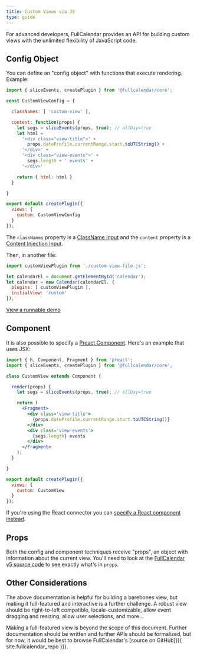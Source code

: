```yaml
---
title: Custom Views via JS
type: guide
---
```


For advanced developers, FullCalendar provides an API for building custom views with the unlimited flexibility of JavaScript code.


## Config Object

You can define an "config object" with functions that execute rendering. Example:

```js
import { sliceEvents, createPlugin } from '@fullcalendar/core';

const CustomViewConfig = {

  classNames: [ 'custom-view' ],

  content: function(props) {
    let segs = sliceEvents(props, true); // allDay=true
    let html =
      '<div class="view-title">' +
        props.dateProfile.currentRange.start.toUTCString() +
      '</div>' +
      '<div class="view-events">' +
        segs.length + ' events' +
      '</div>'

    return { html: html }
  }

}

export default createPlugin({
  views: {
    custom: CustomViewConfig
  }
});
```

The `classNames` property is a [ClassName Input](classname-input) and the `content` property is a [Content Injection Input](content-injection).

Then, in another file:

```js
import customViewPlugin from './custom-view-file.js';

let calendarEl = document.getElementById('calendar');
let calendar = new Calendar(calendarEl, {
  plugins: [ customViewPlugin ],
  initialView: 'custom'
});
```

<a class='more-link' href='custom-view-with-js-demo'>
  View a runnable demo
</a>


## Component

It is also possible to specify a [Preact Component](https://preactjs.com/guide/v10/components/). Here's an example that uses JSX:

```jsx
import { h, Component, Fragment } from 'preact';
import { sliceEvents, createPlugin } from '@fullcalendar/core';

class CustomView extends Component {

  render(props) {
    let segs = sliceEvents(props, true); // allDay=true

    return (
      <Fragment>
        <div class='view-title'>
          {props.dateProfile.currentRange.start.toUTCString()}
        </div>
        <div class='view-events'>
          {segs.length} events
        </div>
      </Fragment>
    );
  }

}

export default createPlugin({
  views: {
    custom: CustomView
  }
});
```

If you're using the React connector you can [specify a React component instead](react#custom-views-with-components).


## Props

Both the config and component techniques receive "props", an object with information about the current view. You'll need to look at the [FullCalendar v5 source code](https://github.com/fullcalendar/fullcalendar/blob/v5/packages/common/src/View.ts) to see exactly what's in `props`.


## Other Considerations

The above documentation is helpful for building a barebones view, but making it full-featured and interactive is a further challenge. A robust view should be right-to-left compatible, locale-customizable, allow event dragging and resizing, allow user selections, and more...

Making a full-featured view is beyond the scope of this document. Further documentation should be written and further APIs should be formalized, but for now, it would be best to browse FullCalendar's [source on GitHub]({{ site.fullcalendar_repo }}).
